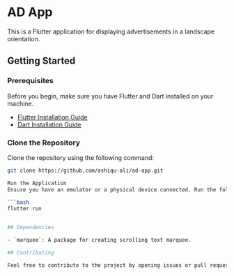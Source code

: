 # AD App

This is a Flutter application for displaying advertisements in a landscape orientation.

## Getting Started

### Prerequisites

Before you begin, make sure you have Flutter and Dart installed on your machine.

- [Flutter Installation Guide](https://flutter.dev/docs/get-started/install)
- [Dart Installation Guide](https://dart.dev/get-dart)

### Clone the Repository

Clone the repository using the following command:

```bash
git clone https://github.com/ashiqu-ali/ad-app.git

Run the Application
Ensure you have an emulator or a physical device connected. Run the following command to start the application:

```bash
flutter run


## Dependencies

- `marquee`: A package for creating scrolling text marquee.

## Contributing

Feel free to contribute to the project by opening issues or pull requests.
